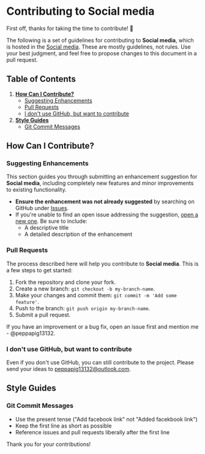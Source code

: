 # Contributing to Social media

First off, thanks for taking the time to contribute! 🎉

The following is a set of guidelines for contributing to **Social media**, which is hosted in the [Social media](https://github.com/peppapig13132/Social-media/). These are mostly guidelines, not rules. Use your best judgment, and feel free to propose changes to this document in a pull request.

## Table of Contents

1. [**How Can I Contribute?**](#how-can-i-contribute)
    - [Suggesting Enhancements](#suggesting-enhancements)
    - [Pull Requests](#pull-requests)
    - [I don't use GitHub, but want to contribute](#i-dont-use-github-but-want-to-contribute)
2. [**Style Guides**](#style-guides)
    - [Git Commit Messages](#git-commit-messages)

## How Can I Contribute?

### Suggesting Enhancements

This section guides you through submitting an enhancement suggestion for **Social media**, including completely new features and minor improvements to existing functionality.

- **Ensure the enhancement was not already suggested** by searching on GitHub under [Issues](https://github.com/peppapig13132/Social-media/issues).
- If you're unable to find an open issue addressing the suggestion, [open a new one](https://github.com/peppapig13132/Social-media/issues/new). Be sure to include:
    - A descriptive title
    - A detailed description of the enhancement

### Pull Requests

The process described here will help you contribute to **Social media**. This is a few steps to get started:

1. Fork the repository and clone your fork.
2. Create a new branch: `git checkout -b my-branch-name`.
3. Make your changes and commit them: `git commit -m 'Add some feature'`.
4. Push to the branch: `git push origin my-branch-name`.
5. Submit a pull request.

If you have an improvement or a bug fix, open an issue first and mention me - @peppapig13132.

### I don't use GitHub, but want to contribute

Even if you don't use GitHub, you can still contribute to the project. Please send your ideas to peppapig13132@outlook.com.

## Style Guides

### Git Commit Messages

- Use the present tense ("Add facebook link" not "Added facekbook link")
- Keep the first line as short as possible
- Reference issues and pull requests liberally after the first line

Thank you for your contributions!
